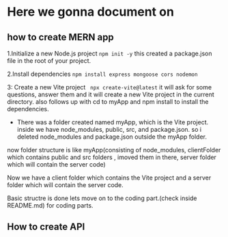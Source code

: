 # Here we gonna document on 
## how to create MERN app
1.Initialize a new Node.js project
``` npm init -y ```
this created a package.json file in the root of your project.

2.Install dependencies
``` npm install express mongoose cors nodemon ```

3: Create a new Vite project
``` npx create-vite@latest```
it will ask for some questions, answer them and it will create a new Vite project in the current directory.
also follows up with cd to myApp and npm install to install the dependencies.

* There was a folder created named myApp, which is the Vite project.
inside we have node_modules, public, src, and package.json.
so i deleted node_modules and package.json outside the myApp folder.

now folder structure is like myApp(consisting of node_modules, clientFolder which contains public and src folders , imoved them in there, server folder which will contain the server code)

Now we have a client folder which contains the Vite project and a server folder which will contain the server code.

Basic structre is done lets move on to the coding part.(check inside README.md) for coding parts.

## How to create API

